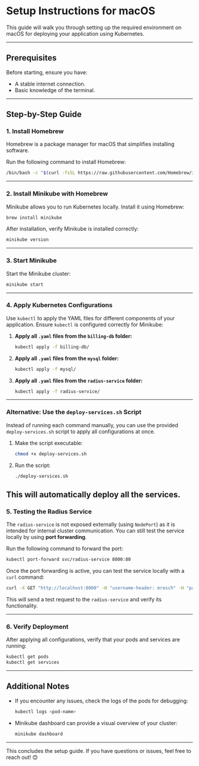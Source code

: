
# Setup Instructions for macOS

This guide will walk you through setting up the required environment on macOS for deploying your application using Kubernetes.

---

## Prerequisites

Before starting, ensure you have:
- A stable internet connection.
- Basic knowledge of the terminal.

---

## Step-by-Step Guide

### 1. Install Homebrew

Homebrew is a package manager for macOS that simplifies installing software.

Run the following command to install Homebrew:

```bash
/bin/bash -c "$(curl -fsSL https://raw.githubusercontent.com/Homebrew/install/HEAD/install.sh)"
```

---

### 2. Install Minikube with Homebrew

Minikube allows you to run Kubernetes locally. Install it using Homebrew:

```bash
brew install minikube
```

After installation, verify Minikube is installed correctly:

```bash
minikube version
```

---

### 3. Start Minikube

Start the Minikube cluster:

```bash
minikube start
```

---

### 4. Apply Kubernetes Configurations

Use `kubectl` to apply the YAML files for different components of your application. Ensure `kubectl` is configured correctly for Minikube:

1. **Apply all `.yaml` files from the `billing-db` folder:**

   ```bash
   kubectl apply -f billing-db/
   ```

2. **Apply all `.yaml` files from the `mysql` folder:**

   ```bash
   kubectl apply -f mysql/
   ```

3. **Apply all `.yaml` files from the `radius-service` folder:**

   ```bash
   kubectl apply -f radius-service/
   ```

---

### Alternative: Use the `deploy-services.sh` Script

Instead of running each command manually, you can use the provided `deploy-services.sh` script to apply all configurations at once.

1. Make the script executable:

   ```bash
   chmod +x deploy-services.sh
   ```

2. Run the script:

   ```bash
   ./deploy-services.sh
   ```

This will automatically deploy all the services.
---
### 5. Testing the Radius Service

The `radius-service` is not exposed externally (using `NodePort`) as it is intended for internal cluster communication. You can still test the service locally by using **port forwarding**.

Run the following command to forward the port:

```bash
kubectl port-forward svc/radius-service 8000:80
```

Once the port forwarding is active, you can test the service locally with a `curl` command:

```bash
curl -X GET "http://localhost:8000" -H "username-header: mresch" -H "pass-header: 12345678"
```

This will send a test request to the `radius-service` and verify its functionality.

---
### 6. Verify Deployment

After applying all configurations, verify that your pods and services are running:

```bash
kubectl get pods
kubectl get services
```

---

## Additional Notes

- If you encounter any issues, check the logs of the pods for debugging:
  ```bash
  kubectl logs <pod-name>
  ```
- Minikube dashboard can provide a visual overview of your cluster:
  ```bash
  minikube dashboard
  ```

---

This concludes the setup guide. If you have questions or issues, feel free to reach out! 😊
